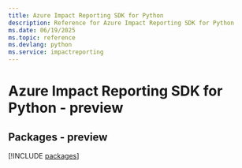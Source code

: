 ```yaml
---
title: Azure Impact Reporting SDK for Python
description: Reference for Azure Impact Reporting SDK for Python
ms.date: 06/19/2025
ms.topic: reference
ms.devlang: python
ms.service: impactreporting
---
```

# Azure Impact Reporting SDK for Python - preview
## Packages - preview
[!INCLUDE [packages](impact-reporting-index.md)]